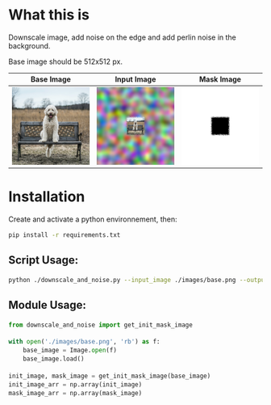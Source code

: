 # What this is
Downscale image, add noise on the edge and add perlin noise in the background.

Base image should be 512x512 px. 


|Base Image|Input Image|Mask Image|
|---|---|---|
|![input image](./images/base.png) | ![noised image](./images/init.png) | ![mask image](./images/mask.png)|

# Installation
Create and activate a python environnement, then:
```bash
pip install -r requirements.txt
```

## Script Usage:

```bash
python ./downscale_and_noise.py --input_image ./images/base.png --output_init ./images/init.png --output_mask ./images/mask.png
```

## Module Usage:

```python
from downscale_and_noise import get_init_mask_image

with open('./images/base.png', 'rb') as f:
    base_image = Image.open(f)
    base_image.load()

init_image, mask_image = get_init_mask_image(base_image)
init_image_arr = np.array(init_image)
mask_image_arr = np.array(mask_image)
```